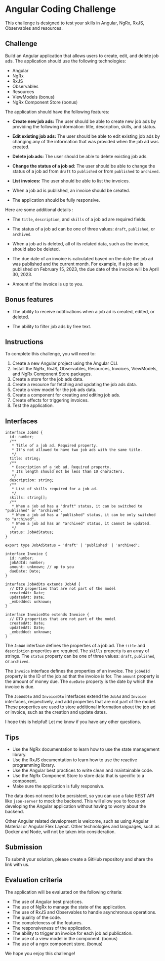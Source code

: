 # Angular Coding Challenge

This challenge is designed to test your skills in Angular, NgRx, RxJS, Observables and resources.

## Challenge

Build an Angular application that allows users to create, edit, and delete job ads. The application should use the following technologies:

-   Angular
-   NgRx
-   RxJS
-   Observables
-   Resources
-   ViewModels (bonus)
-   NgRx Component Store (bonus)

The application should have the following features:

-   **Create new job ads:**  The user should be able to create new job ads by providing the following information: title, description, skills, and status.

-   **Edit existing job ads:**  The user should be able to edit existing job ads by changing any of the information that was provided when the job ad was created.

-   **Delete job ads:**  The user should be able to delete existing job ads.

-   **Change the status of a job ad:**  The user should be able to change the status of a job ad from `draft` to `published` or from `published` to `archived`.

- **List invoices:** The user should be able to list the invoices.

-  When a job ad is published, an invoice should be created.

- The application should be fully responsive.

Here are some additional details :

-   The `title`, `description`, and `skills` of a job ad are required fields.

-   The status of a job ad can be one of three values: `draft`, `published`, or `archived`.

-   When a job ad is deleted, all of its related data, such as the invoice, should also be deleted.

-   The due date of an invoice is calculated based on the date the job ad was published and the current month. For example, if a job ad is published on February 15, 2023, the due date of the invoice will be April 30, 2023.

-  Amount of the invoice is up to you.

## Bonus features

-   The ability to receive notifications when a job ad is created, edited, or deleted.

-   The ability to filter job ads by free text.

## Instructions

To complete this challenge, you will need to:

1.  Create a new Angular project using the Angular CLI.
2.  Install the NgRx, RxJS, Observables, Resources, Invoices, ViewModels, and NgRx Component Store packages.
3.  Create a store for the job ads data.
4.  Create a resource for fetching and updating the job ads data.
5.  Create a view model for the job ads data.
6.  Create a component for creating and editing job ads.
7.  Create effects for triggering invoices.
8.  Test the application.

## Interfaces

```
interface JobAd {
  id: number;
  /**
   * Title of a job ad. Required property.
   * It's not allowed to have two job ads with the same title.
   */
  title: string;
  /**
   * Description of a job ad. Required property.
   * Its length should not be less than 10 characters.
   */
  description: string;
  /**
   * List of skills required for a job ad.
   */
  skills: string[];
  /**
   * When a job ad has a "draft" status, it can be switched to "published" or "archived".
   * When a job ad has a "published" status, it can be only switched to "archived".
   * When a job ad has an "archived" status, it cannot be updated.
   */
  status: JobAdStatus;
}

export type JobAdStatus = 'draft' | 'published' | 'archived';

interface Invoice {
  id: number;
  jobAdId: number;
  amount: unknown; // up to you
  dueDate: Date;
}

interface JobAdDto extends JobAd {
  // DTO properties that are not part of the model
  createdAt: Date;
  updatedAt: Date;
  _embedded: unknown;
}

interface InvoiceDto extends Invoice {
  // DTO properties that are not part of the model
  createdAt: Date;
  updatedAt: Date;
  _embedded: unknown;
}

```

The `JobAd` interface defines the properties of a job ad. The `title` and `description` properties are required. The `skills` property is an array of strings. The `status` property can be one of three values: `draft`, `published`, or `archived`.

The `Invoice` interface defines the properties of an invoice. The `jobAdId` property is the ID of the job ad that the invoice is for. The `amount` property is the amount of money due. The `dueDate` property is the date by which the invoice is due.

The `JobAdDto` and `InvoiceDto` interfaces extend the `JobAd` and `Invoice` interfaces, respectively, and add properties that are not part of the model. These properties are used to store additional information about the job ad or invoice, such as the creation and update dates.

I hope this is helpful! Let me know if you have any other questions.

## Tips

-   Use the NgRx documentation to learn how to use the state management library.
-   Use the RxJS documentation to learn how to use the reactive programming library.
-   Use the Angular best practices to write clean and maintainable code.
-   Use the NgRx Component Store to store data that is specific to a component.
-   Make sure the application is fully responsive.

The data does not need to be persistent, so you can use a fake REST API like `json-server` to mock the backend. This will allow you to focus on developing the Angular application without having to worry about the backend.

Other Angular related development is welcome, such as using Angular Material or Angular Flex Layout. Other technologies and languages, such as Docker and Node, will not be taken into consideration.

## Submission

To submit your solution, please create a GitHub repository and share the link with us.

## Evaluation criteria

The application will be evaluated on the following criteria:

-   The use of Angular best practices.
-   The use of NgRx to manage the state of the application.
-   The use of RxJS and Observables to handle asynchronous operations.
-   The quality of the code.
-   The completeness of the features.
-   The responsiveness of the application.
-   The ability to trigger an invoice for each job ad publication.
-   The use of a view model in the component. (bonus)
-   The use of a ngrx component store. (bonus)

We hope you enjoy this challenge!
